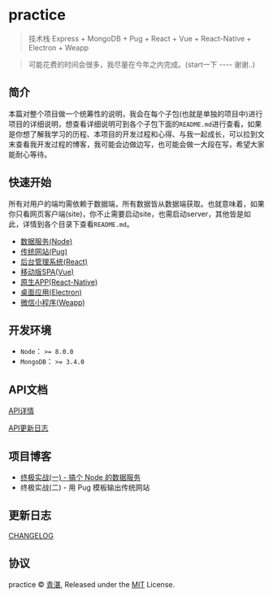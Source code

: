 # practice

> 技术栈 Express + MongoDB + Pug + React + Vue + React-Native + Electron + Weapp

> 可能花费的时间会很多，我尽量在今年之内完成。(start一下 ---- 谢谢..)

## 简介

本篇对整个项目做一个统筹性的说明，我会在每个子包(也就是单独的项目中)进行项目的详细说明，想查看详细说明可到各个子包下面的`README.md`进行查看，如果是你想了解我学习的历程、本项目的开发过程和心得、与我一起成长，可以拉到文末查看我开发过程的博客，我可能会边做边写，也可能会做一大段在写，希望大家能耐心等待。

## 快速开始

所有对用户的端均需依赖于数据端，所有数据皆从数据端获取。也就意味着，如果你只看网页客户端(site)，你不止需要启动site，也需启动server，其他皆是如此，详情到各个目录下查看`README.md`。

  - [数据服务(Node)](/server/README.md)
  - [传统网站(Pug)](/site/README.md)
  - [后台管理系统(React)](/manage/README.md)
  - [移动版SPA(Vue)](/spa/README.md)
  - [原生APP(React-Native)](/native/READNE.md)
  - [桌面应用(Electron)](/desktop/README.md)
  - [微信小程序(Weapp)](/weapp/README.md)

## 开发环境

  - `Node`：     `>= 8.0.0`
  - `MongoDB`：  `>= 3.4.0`

## API文档

[API详情](server/API.md)

[API更新日志](server/CHANGELOG.md)

## 项目博客

  - [终极实战(一) - 搞个 Node 的数据服务](https://github.com/mintsweet/blog/issues/2)
  - 终极实战(二) - 用 Pug 模板输出传统网站

## 更新日志

[CHANGELOG](CHANGELOG.md)

## 协议

practice &copy; [青湛](https://github.com/mintsweet), Released under the [MIT](./LICENSE) License.